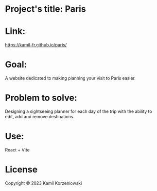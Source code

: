 # Project's title: Paris

# Link:
https://kamil-fr.github.io/paris/

# Goal: 
A website dedicated to making planning your visit to Paris easier.

# Problem to solve:
Designing a sightseeing planner for each day of the trip with the ability to edit, add and remove destinations.

# Use:
React + Vite

# License
Copyright © 2023 Kamil Korzeniowski

